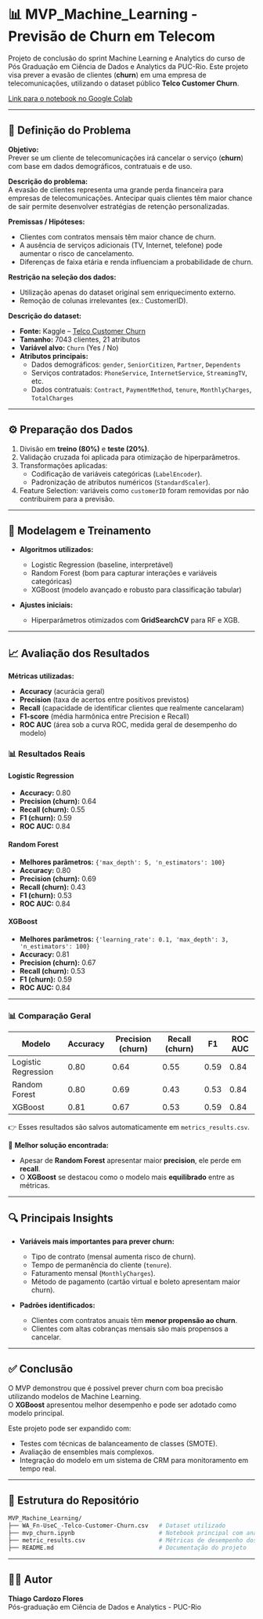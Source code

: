 # 📊 MVP_Machine_Learning - Previsão de Churn em Telecom
Projeto de conclusão do sprint Machine Learning e Analytics do curso de Pós Graduação em Ciência de Dados e Analytics da PUC-Rio. Este projeto visa prever a evasão de clientes (**churn**) em uma empresa de telecomunicações, utilizando o dataset público **Telco Customer Churn**.

[Link para o notebook no Google Colab](https://colab.research.google.com/drive/1Z3Tf1gCn4uGICX2xcx5czdReTvmtW2Tg?usp=sharing)

---

## 📝 Definição do Problema

**Objetivo:**  
Prever se um cliente de telecomunicações irá cancelar o serviço (**churn**) com base em dados demográficos, contratuais e de uso.

**Descrição do problema:**  
A evasão de clientes representa uma grande perda financeira para empresas de telecomunicações. Antecipar quais clientes têm maior chance de sair permite desenvolver estratégias de retenção personalizadas.

**Premissas / Hipóteses:**  
- Clientes com contratos mensais têm maior chance de churn.  
- A ausência de serviços adicionais (TV, Internet, telefone) pode aumentar o risco de cancelamento.  
- Diferenças de faixa etária e renda influenciam a probabilidade de churn.  

**Restrição na seleção dos dados:**  
- Utilização apenas do dataset original sem enriquecimento externo.  
- Remoção de colunas irrelevantes (ex.: CustomerID).  

**Descrição do dataset:**  
- **Fonte:** Kaggle – [Telco Customer Churn](https://www.kaggle.com/datasets/blastchar/telco-customer-churn/)
- **Tamanho:** 7043 clientes, 21 atributos  
- **Variável alvo:** `Churn` (Yes / No)  
- **Atributos principais:**  
  - Dados demográficos: `gender`, `SeniorCitizen`, `Partner`, `Dependents`  
  - Serviços contratados: `PhoneService`, `InternetService`, `StreamingTV`, etc.  
  - Dados contratuais: `Contract`, `PaymentMethod`, `tenure`, `MonthlyCharges`, `TotalCharges`

---

## ⚙️ Preparação dos Dados

1. Divisão em **treino (80%)** e **teste (20%)**.  
2. Validação cruzada foi aplicada para otimização de hiperparâmetros.  
3. Transformações aplicadas:  
   - Codificação de variáveis categóricas (`LabelEncoder`).  
   - Padronização de atributos numéricos (`StandardScaler`).  
4. Feature Selection: variáveis como `customerID` foram removidas por não contribuírem para a previsão.  

---

## 🤖 Modelagem e Treinamento

- **Algoritmos utilizados:**  
  - Logistic Regression (baseline, interpretável)  
  - Random Forest (bom para capturar interações e variáveis categóricas)  
  - XGBoost (modelo avançado e robusto para classificação tabular)  

- **Ajustes iniciais:**  
  - Hiperparâmetros otimizados com **GridSearchCV** para RF e XGB.  

---

## 📈 Avaliação dos Resultados

**Métricas utilizadas:**  
- **Accuracy** (acurácia geral)  
- **Precision** (taxa de acertos entre positivos previstos)  
- **Recall** (capacidade de identificar clientes que realmente cancelaram)  
- **F1-score** (média harmônica entre Precision e Recall)  
- **ROC AUC** (área sob a curva ROC, medida geral de desempenho do modelo)  

### 📊 Resultados Reais

#### Logistic Regression
- **Accuracy:** 0.80  
- **Precision (churn):** 0.64  
- **Recall (churn):** 0.55  
- **F1 (churn):** 0.59  
- **ROC AUC:** 0.84  

#### Random Forest  
- **Melhores parâmetros:** `{'max_depth': 5, 'n_estimators': 100}`  
- **Accuracy:** 0.80  
- **Precision (churn):** 0.69  
- **Recall (churn):** 0.43  
- **F1 (churn):** 0.53  
- **ROC AUC:** 0.84  

#### XGBoost  
- **Melhores parâmetros:** `{'learning_rate': 0.1, 'max_depth': 3, 'n_estimators': 100}`  
- **Accuracy:** 0.81  
- **Precision (churn):** 0.67  
- **Recall (churn):** 0.53  
- **F1 (churn):** 0.59  
- **ROC AUC:** 0.84  

---

### 📊 Comparação Geral

| Modelo                | Accuracy | Precision (churn) | Recall (churn) | F1   | ROC AUC |
|------------------------|----------|-------------------|----------------|------|---------|
| Logistic Regression    | 0.80     | 0.64              | 0.55           | 0.59 | 0.84    |
| Random Forest          | 0.80     | 0.69              | 0.43           | 0.53 | 0.84    |
| XGBoost                | 0.81     | 0.67              | 0.53           | 0.59 | 0.84    |

👉 Esses resultados são salvos automaticamente em `metrics_results.csv`.

📌 **Melhor solução encontrada:**  
- Apesar de **Random Forest** apresentar maior **precision**, ele perde em **recall**.  
- O **XGBoost** se destacou como o modelo mais **equilibrado** entre as métricas.  

---

## 🔍 Principais Insights

- **Variáveis mais importantes para prever churn:**  
  - Tipo de contrato (mensal aumenta risco de churn).  
  - Tempo de permanência do cliente (`tenure`).  
  - Faturamento mensal (`MonthlyCharges`).  
  - Método de pagamento (cartão virtual e boleto apresentam maior churn).  

- **Padrões identificados:**  
  - Clientes com contratos anuais têm **menor propensão ao churn**.  
  - Clientes com altas cobranças mensais são mais propensos a cancelar.  

---

## ✅ Conclusão

O MVP demonstrou que é possível prever churn com boa precisão utilizando modelos de Machine Learning.  
O **XGBoost** apresentou melhor desempenho e pode ser adotado como modelo principal.  

Este projeto pode ser expandido com:  
- Testes com técnicas de balanceamento de classes (SMOTE).  
- Avaliação de ensembles mais complexos.  
- Integração do modelo em um sistema de CRM para monitoramento em tempo real.  

---

## 📂 Estrutura do Repositório

```bash
MVP_Machine_Learning/
├── WA_Fn-UseC_-Telco-Customer-Churn.csv   # Dataset utilizado
├── mvp_churn.ipynb                        # Notebook principal com análise e modelagem
├── metric_results.csv                     # Métricas de desempenho dos modelos
├── README.md                              # Documentação do projeto
```
---

## 👨‍💻 Autor

**Thiago Cardozo Flores**  
Pós-graduação em Ciência de Dados e Analytics - PUC-Rio  

